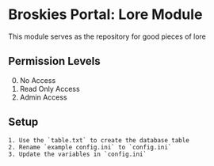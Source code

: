# Broskies Portal: Lore Module

This module serves as the repository for good pieces of lore

## Permission Levels
  0. No Access
  1. Read Only Access
  2. Admin Access

## Setup
    1. Use the `table.txt` to create the database table
    2. Rename `example config.ini` to `config.ini`
    3. Update the variables in `config.ini`

